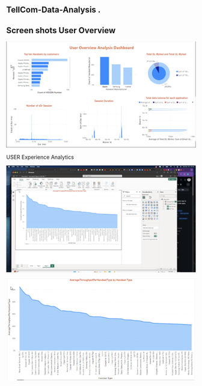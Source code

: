 ## TellCom-Data-Analysis .
## Screen shots User Overview
![](./images/Screenshot%202023-12-16%20at%2012.20.30.png)

USER Experience Analytics

![](./images/Screenshot%202023-12-16%20at%2013.19.48.png)

![](./images/Screenshot%202023-12-16%20at%2013.20.01.png)